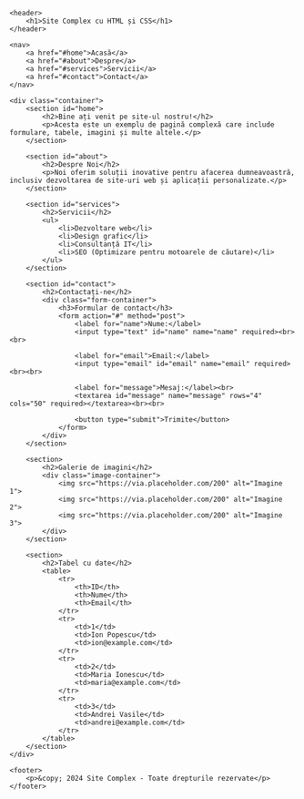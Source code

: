 <!DOCTYPE html>
<html lang="ro">
<head>
    <meta charset="UTF-8">
    <meta name="viewport" content="width=device-width, initial-scale=1.0">
    <meta name="description" content="Un site complex cu HTML și CSS">
</head>
<body>

    <header>
        <h1>Site Complex cu HTML și CSS</h1>
    </header>

    <nav>
        <a href="#home">Acasă</a>
        <a href="#about">Despre</a>
        <a href="#services">Servicii</a>
        <a href="#contact">Contact</a>
    </nav>

    <div class="container">
        <section id="home">
            <h2>Bine ați venit pe site-ul nostru!</h2>
            <p>Acesta este un exemplu de pagină complexă care include formulare, tabele, imagini și multe altele.</p>
        </section>

        <section id="about">
            <h2>Despre Noi</h2>
            <p>Noi oferim soluții inovative pentru afacerea dumneavoastră, inclusiv dezvoltarea de site-uri web și aplicații personalizate.</p>
        </section>

        <section id="services">
            <h2>Servicii</h2>
            <ul>
                <li>Dezvoltare web</li>
                <li>Design grafic</li>
                <li>Consultanță IT</li>
                <li>SEO (Optimizare pentru motoarele de căutare)</li>
            </ul>
        </section>

        <section id="contact">
            <h2>Contactați-ne</h2>
            <div class="form-container">
                <h3>Formular de contact</h3>
                <form action="#" method="post">
                    <label for="name">Nume:</label>
                    <input type="text" id="name" name="name" required><br><br>
                    
                    <label for="email">Email:</label>
                    <input type="email" id="email" name="email" required><br><br>
                    
                    <label for="message">Mesaj:</label><br>
                    <textarea id="message" name="message" rows="4" cols="50" required></textarea><br><br>
                    
                    <button type="submit">Trimite</button>
                </form>
            </div>
        </section>

        <section>
            <h2>Galerie de imagini</h2>
            <div class="image-container">
                <img src="https://via.placeholder.com/200" alt="Imagine 1">
                <img src="https://via.placeholder.com/200" alt="Imagine 2">
                <img src="https://via.placeholder.com/200" alt="Imagine 3">
            </div>
        </section>

        <section>
            <h2>Tabel cu date</h2>
            <table>
                <tr>
                    <th>ID</th>
                    <th>Nume</th>
                    <th>Email</th>
                </tr>
                <tr>
                    <td>1</td>
                    <td>Ion Popescu</td>
                    <td>ion@example.com</td>
                </tr>
                <tr>
                    <td>2</td>
                    <td>Maria Ionescu</td>
                    <td>maria@example.com</td>
                </tr>
                <tr>
                    <td>3</td>
                    <td>Andrei Vasile</td>
                    <td>andrei@example.com</td>
                </tr>
            </table>
        </section>
    </div>

    <footer>
        <p>&copy; 2024 Site Complex - Toate drepturile rezervate</p>
    </footer>

</body>
</html>
